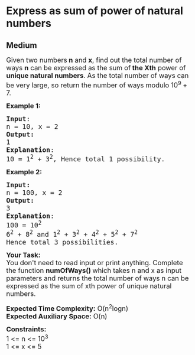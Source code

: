 # Express as sum of power of natural numbers
## Medium
<div class="problems_problem_content__Xm_eO"><p><span style="font-size: 18px;">Given two numbers<strong>&nbsp;n</strong>&nbsp;and <strong>x</strong>, find out the total number of ways <strong>n</strong> can be expressed as the sum of<strong> the Xth</strong>&nbsp;power of <strong>unique natural numbers</strong>. As the total number of ways can be very large, so return the number of ways modulo 10<sup>9 </sup>+ 7.&nbsp;</span></p>
<p><span style="font-size: 18px;"><strong>Example 1:</strong></span></p>
<pre style="position: relative;"><span style="font-size: 18px;"><strong>Input</strong>: <br>n = 10, x = 2
<strong>Output:</strong>&nbsp;<br>1&nbsp;
<strong>Explanation</strong>: <br></span><span style="font-size: 18px;">10 = 1<sup>2</sup> + 3<sup>2</sup>, Hence total 1 possibility.</span> 
<div class="open_grepper_editor" title="Edit &amp; Save To Grepper"></div></pre>
<p><span style="font-size: 18px;"><strong>Example 2:</strong></span></p>
<pre style="position: relative;"><span style="font-size: 18px;"><strong>Input: <br></strong>n = 100, x = 2
<strong>Output:&nbsp;<br></strong>3
<strong>Explanation</strong>: <br>100 = 10<sup>2</sup> 
6<sup>2</sup> + 8<sup>2</sup> and 1<sup>2</sup> + 3<sup>2</sup> + 4<sup>2</sup> + 5<sup>2</sup> + 7<sup>2</sup> 
Hence total 3 possibilities.</span> 
<div class="open_grepper_editor" title="Edit &amp; Save To Grepper"></div></pre>
<p><span style="font-size: 18px;"><strong>Your Task:&nbsp;&nbsp;</strong><br>You don't need to read input or print anything. Complete the function <strong>numOfWays()&nbsp;</strong>which takes n and x as input parameters and returns the total number of ways n can be expressed as the sum of xth power of unique natural numbers.<br></span></p>
<p><span style="font-size: 18px;"><strong>Expected Time Complexity:</strong> O(n<sup>2</sup>logn)<br><strong>Expected Auxiliary Space:</strong> O(n)<br></span></p>
<p><span style="font-size: 18px;"><strong>Constraints:</strong><br>1 &lt;= n&nbsp;&lt;= 10<sup>3</sup><br>1 &lt;= x&nbsp;&lt;= 5</span></p></div>